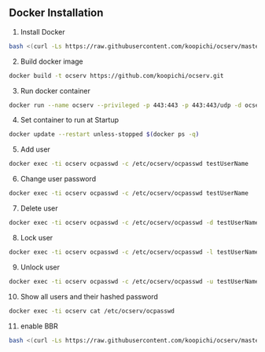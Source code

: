 ## Docker Installation
1. Install Docker
```bash
bash <(curl -Ls https://raw.githubusercontent.com/koopichi/ocserv/master/dk.sh)
```
2. Build docker image
```bash
docker build -t ocserv https://github.com/koopichi/ocserv.git
```

3. Run docker container
```bash
docker run --name ocserv --privileged -p 443:443 -p 443:443/udp -d ocserv
```
4. Set container to run at Startup
```bash
docker update --restart unless-stopped $(docker ps -q)
```
5. Add user
```bash
docker exec -ti ocserv ocpasswd -c /etc/ocserv/ocpasswd testUserName
```

6. Change user password
```bash
docker exec -ti ocserv ocpasswd -c /etc/ocserv/ocpasswd testUserName
```

7. Delete user
```bash
docker exec -ti ocserv ocpasswd -c /etc/ocserv/ocpasswd -d testUserName
```

8. Lock user
```bash
docker exec -ti ocserv ocpasswd -c /etc/ocserv/ocpasswd -l testUserName
```

9. Unlock user
```bash
docker exec -ti ocserv ocpasswd -c /etc/ocserv/ocpasswd -u testUserName
```

10. Show all users and their hashed password
```bash
docker exec -ti ocserv cat /etc/ocserv/ocpasswd
```
11. enable BBR
```bash
bash <(curl -Ls https://raw.githubusercontent.com/koopichi/ocserv/master/bbr.sh)
```
